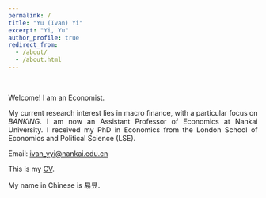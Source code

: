```yaml
---
permalink: /
title: "Yu (Ivan) Yi"
excerpt: "Yi, Yu"
author_profile: true
redirect_from: 
  - /about/
  - /about.html
---
```

<br/>
<style>
body {
text-align: justify}
</style>

Welcome! I am an Economist. 

My current research interest lies in macro finance, with a particular focus on *BANKING*. I am now an Assistant Professor of Economics at Nankai University. I received my PhD in Economics from the London School of Economics and Political Science (LSE).



Email: [ivan_yyi@nankai.edu.cn](mailto:ivan_yyi@nankai.edu.cn)

This is my [CV](https://IvanYYi.github.io/files/CV_YUYI.pdf).

My name in Chinese is 易昱.

